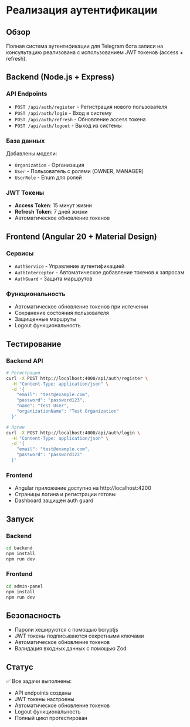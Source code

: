 # Реализация аутентификации

## Обзор
Полная система аутентификации для Telegram бота записи на консультацию реализована с использованием JWT токенов (access + refresh).

## Backend (Node.js + Express)

### API Endpoints
- `POST /api/auth/register` - Регистрация нового пользователя
- `POST /api/auth/login` - Вход в систему
- `POST /api/auth/refresh` - Обновление access токена
- `POST /api/auth/logout` - Выход из системы

### База данных
Добавлены модели:
- `Organization` - Организация
- `User` - Пользователь с ролями (OWNER, MANAGER)
- `UserRole` - Enum для ролей

### JWT Токены
- **Access Token**: 15 минут жизни
- **Refresh Token**: 7 дней жизни
- Автоматическое обновление токенов

## Frontend (Angular 20 + Material Design)

### Сервисы
- `AuthService` - Управление аутентификацией
- `AuthInterceptor` - Автоматическое добавление токенов к запросам
- `AuthGuard` - Защита маршрутов

### Функциональность
- Автоматическое обновление токенов при истечении
- Сохранение состояния пользователя
- Защищенные маршруты
- Logout функциональность

## Тестирование

### Backend API
```bash
# Регистрация
curl -X POST http://localhost:4000/api/auth/register \
  -H "Content-Type: application/json" \
  -d '{
    "email": "test@example.com",
    "password": "password123",
    "name": "Test User",
    "organizationName": "Test Organization"
  }'

# Логин
curl -X POST http://localhost:4000/api/auth/login \
  -H "Content-Type: application/json" \
  -d '{
    "email": "test@example.com",
    "password": "password123"
  }'
```

### Frontend
- Angular приложение доступно на http://localhost:4200
- Страницы логина и регистрации готовы
- Dashboard защищен auth guard

## Запуск

### Backend
```bash
cd backend
npm install
npm run dev
```

### Frontend
```bash
cd admin-panel
npm install
npm run dev
```

## Безопасность
- Пароли хешируются с помощью bcryptjs
- JWT токены подписываются секретными ключами
- Автоматическое обновление токенов
- Валидация входных данных с помощью Zod

## Статус
✅ Все задачи выполнены:
- API endpoints созданы
- JWT токены настроены
- Автоматическое обновление токенов
- Logout функциональность
- Полный цикл протестирован
